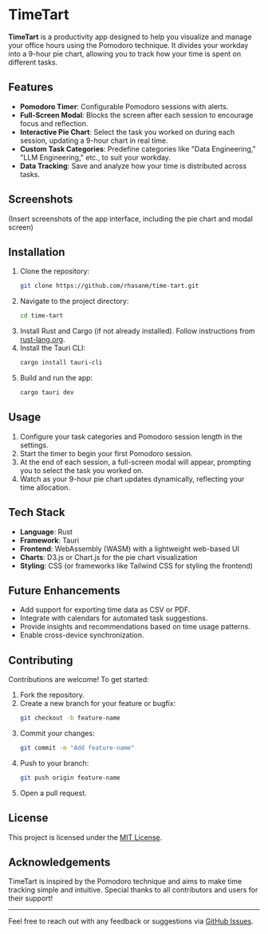 # TimeTart

**TimeTart** is a productivity app designed to help you visualize and manage your office hours using the Pomodoro technique. It divides your workday into a 9-hour pie chart, allowing you to track how your time is spent on different tasks.

## Features

- **Pomodoro Timer**: Configurable Pomodoro sessions with alerts.
- **Full-Screen Modal**: Blocks the screen after each session to encourage focus and reflection.
- **Interactive Pie Chart**: Select the task you worked on during each session, updating a 9-hour chart in real time.
- **Custom Task Categories**: Predefine categories like "Data Engineering," "LLM Engineering," etc., to suit your workday.
- **Data Tracking**: Save and analyze how your time is distributed across tasks.

## Screenshots
(Insert screenshots of the app interface, including the pie chart and modal screen)

## Installation

1. Clone the repository:
   ```bash
   git clone https://github.com/rhasanm/time-tart.git
   ```
2. Navigate to the project directory:
   ```bash
   cd time-tart
   ```
3. Install Rust and Cargo (if not already installed). Follow instructions from [rust-lang.org](https://www.rust-lang.org/).
4. Install the Tauri CLI:
   ```bash
   cargo install tauri-cli
   ```
5. Build and run the app:
   ```bash
   cargo tauri dev
   ```

## Usage

1. Configure your task categories and Pomodoro session length in the settings.
2. Start the timer to begin your first Pomodoro session.
3. At the end of each session, a full-screen modal will appear, prompting you to select the task you worked on.
4. Watch as your 9-hour pie chart updates dynamically, reflecting your time allocation.

## Tech Stack

- **Language**: Rust
- **Framework**: Tauri
- **Frontend**: WebAssembly (WASM) with a lightweight web-based UI
- **Charts**: D3.js or Chart.js for the pie chart visualization
- **Styling**: CSS (or frameworks like Tailwind CSS for styling the frontend)

## Future Enhancements

- Add support for exporting time data as CSV or PDF.
- Integrate with calendars for automated task suggestions.
- Provide insights and recommendations based on time usage patterns.
- Enable cross-device synchronization.

## Contributing

Contributions are welcome! To get started:

1. Fork the repository.
2. Create a new branch for your feature or bugfix:
   ```bash
   git checkout -b feature-name
   ```
3. Commit your changes:
   ```bash
   git commit -m "Add feature-name"
   ```
4. Push to your branch:
   ```bash
   git push origin feature-name
   ```
5. Open a pull request.

## License

This project is licensed under the [MIT License](LICENSE).

## Acknowledgements

TimeTart is inspired by the Pomodoro technique and aims to make time tracking simple and intuitive. Special thanks to all contributors and users for their support!

---

Feel free to reach out with any feedback or suggestions via [GitHub Issues](https://github.com/rhasanm/time-tart/issues).
